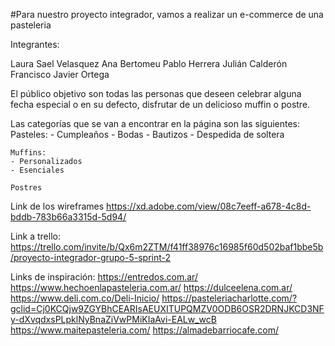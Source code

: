 #Para nuestro proyecto integrador, vamos a realizar un e-commerce de una pasteleria

Integrantes:

Laura Sael Velasquez
Ana Bertomeu
Pablo Herrera
Julián Calderón
Francisco Javier Ortega


El público objetivo son todas las personas que deseen celebrar alguna fecha especial o en su defecto, disfrutar de un delicioso muffin o postre.

Las categorías que se van a encontrar en la página son las siguientes:
    Pasteles:
    - Cumpleaños
    - Bodas
    - Bautizos
    - Despedida de soltera

    Muffins:
    - Personalizados
    - Esenciales

    Postres

Link de los wireframes https://xd.adobe.com/view/08c7eeff-a678-4c8d-bddb-783b66a3315d-5d94/

Link a trello: https://trello.com/invite/b/Qx6m2ZTM/f41ff38976c16985f60d502baf1bbe5b/proyecto-integrador-grupo-5-sprint-2

Links de inspiración:
https://entredos.com.ar/
https://www.hechoenlapasteleria.com.ar/
https://dulceelena.com.ar/
https://www.deli.com.co/Deli-Inicio/
https://pasteleriacharlotte.com/?gclid=Cj0KCQjw9ZGYBhCEARIsAEUXITUPQMZV0ODB6OSR2DRNJKCD3NFy-dXvqdxsPLpklNyBnaZiVwPMiKIaAvi-EALw_wcB
https://www.maitepasteleria.com/
https://almadebarriocafe.com/




